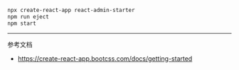 ```bash
npx create-react-app react-admin-starter
npm run eject
npm start
```

---
参考文档
* https://create-react-app.bootcss.com/docs/getting-started